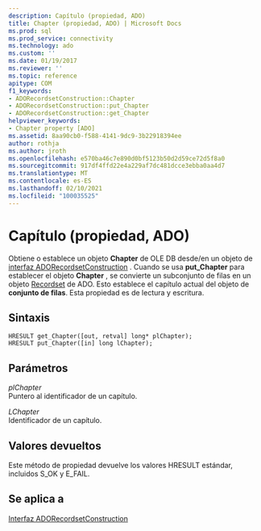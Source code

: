```yaml
---
description: Capítulo (propiedad, ADO)
title: Chapter (propiedad, ADO) | Microsoft Docs
ms.prod: sql
ms.prod_service: connectivity
ms.technology: ado
ms.custom: ''
ms.date: 01/19/2017
ms.reviewer: ''
ms.topic: reference
apitype: COM
f1_keywords:
- ADORecordsetConstruction::Chapter
- ADORecordsetConstruction::put_Chapter
- ADORecordsetConstruction::get_Chapter
helpviewer_keywords:
- Chapter property [ADO]
ms.assetid: 8aa90cb0-f588-4141-9dc9-3b22918394ee
author: rothja
ms.author: jroth
ms.openlocfilehash: e570ba46c7e890d0bf5123b50d2d59ce72d5f8a0
ms.sourcegitcommit: 917df4ffd22e4a229af7dc481dcce3ebba0aa4d7
ms.translationtype: MT
ms.contentlocale: es-ES
ms.lasthandoff: 02/10/2021
ms.locfileid: "100035525"
---
```

# <a name="chapter-property-ado"></a>Capítulo (propiedad, ADO)
Obtiene o establece un objeto **Chapter** de OLE DB desde/en un objeto de [interfaz ADORecordsetConstruction](./adorecordsetconstruction-interface.md) . Cuando se usa **put_Chapter** para establecer el objeto **Chapter** , se convierte un subconjunto de filas en un objeto [Recordset](./recordset-object-ado.md) de ADO. Esto establece el capítulo actual del objeto de **conjunto de filas**. Esta propiedad es de lectura y escritura.  
  
## <a name="syntax"></a>Sintaxis  
  
```  
HRESULT get_Chapter([out, retval] long* plChapter);  
HRESULT put_Chapter([in] long lChapter);  
```  
  
## <a name="parameters"></a>Parámetros  
 *plChapter*  
 Puntero al identificador de un capítulo.  
  
 *LChapter*  
 Identificador de un capítulo.  
  
## <a name="return-values"></a>Valores devueltos  
 Este método de propiedad devuelve los valores HRESULT estándar, incluidos S_OK y E_FAIL.  
  
## <a name="applies-to"></a>Se aplica a  
 [Interfaz ADORecordsetConstruction](./adorecordsetconstruction-interface.md)